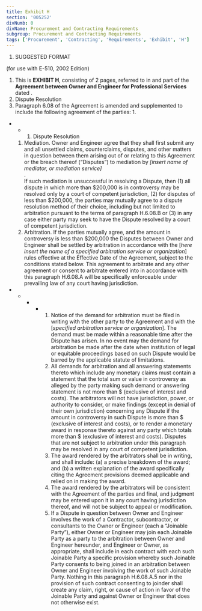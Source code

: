 ```yaml
---
title: Exhibit H
section: '005252'
divNumb: 0
divName: Procurement and Contracting Requirements
subgroup: Procurement and Contracting Requirements
tags: ['Procurement', 'Contracting', 'Requirements', 'Exhibit', 'H']
---
```


   1. SUGGESTED FORMAT

(for use with E-510, 2002 Edition)
   1. This is **EXHIBIT H**, consisting of 2 pages, referred to in and part of the **Agreement between Owner and Engineer for Professional Services** dated .
   1. Dispute Resolution
   1. Paragraph 6.08 of the Agreement is amended and supplemented to include the following agreement of the parties:
      1. 
* 
	+ 
		1. Dispute Resolution
   1. Mediation. Owner and Engineer agree that they shall first submit any and all unsettled claims, counterclaims, disputes, and other matters in question between them arising out of or relating to this Agreement or the breach thereof (“Disputes”) to mediation by *[insert name of mediator, or mediation service]*   
 .  
If such mediation is unsuccessful in resolving a Dispute, then (1) all dispute in which more than $200,000 is in controversy may be resolved only by a court of competent jurisdiction, (2) for disputes of less than $200,000, the parties may mutually agree to a dispute resolution method of their choice, including but not limited to arbitration pursuant to the terms of paragraph H.6.08.B or (3) in any case either party may seek to have the Dispute resolved by a court of competent jurisdiction.
   1. Arbitration. If the parties mutually agree, and the amount in controversy is less than $200,000 the Disputes between Owner and Engineer shall be settled by arbitration in accordance with the  [*here insert the name of a specified arbitration service or organization*] rules effective at the Effective Date of the Agreement, subject to the conditions stated below. This agreement to arbitrate and any other agreement or consent to arbitrate entered into in accordance with this paragraph H.6.08.A will be specifically enforceable under prevailing law of any court having jurisdiction.

* 
	+ 
		- 
			* 
				1. Notice of the demand for arbitration must be filed in writing with the other party to the Agreement and with the  [*specified arbitration service or organization*]. The demand must be made within a reasonable time after the Dispute has arisen. In no event may the demand for arbitration be made after the date when institution of legal or equitable proceedings based on such Dispute would be barred by the applicable statute of limitations.
				2. All demands for arbitration and all answering statements thereto which include any monetary claims must contain a statement that the total sum or value in controversy as alleged by the party making such demand or answering statement is not more than $ (exclusive of interest and costs). The arbitrators will not have jurisdiction, power, or authority to consider, or make findings (except in denial of their own jurisdiction) concerning any Dispute if the amount in controversy in such Dispute is more than $ (exclusive of interest and costs), or to render a monetary award in response thereto against any party which totals more than $ (exclusive of interest and costs). Disputes that are not subject to arbitration under this paragraph may be resolved in any court of competent jurisdiction.
				3. The award rendered by the arbitrators shall be in writing, and shall include: (a) a precise breakdown of the award; and (b) a written explanation of the award specifically citing the Agreement provisions deemed applicable and relied on in making the award.
				4. The award rendered by the arbitrators will be consistent with the Agreement of the parties and final, and judgment may be entered upon it in any court having jurisdiction thereof, and will not be subject to appeal or modification.
				5. If a Dispute in question between Owner and Engineer involves the work of a Contractor, subcontractor, or consultants to the Owner or Engineer (each a “Joinable Party”), either Owner or Engineer may join each Joinable Party as a party to the arbitration between Owner and Engineer hereunder, and Engineer or Owner, as appropriate, shall include in each contract with each such Joinable Party a specific provision whereby such Joinable Party consents to being joined in an arbitration between Owner and Engineer involving the work of such Joinable Party. Nothing in this paragraph H.6.08.A.5 nor in the provision of such contract consenting to joinder shall create any claim, right, or cause of action in favor of the Joinable Party and against Owner or Engineer that does not otherwise exist.

